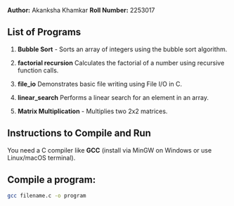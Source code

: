 **Author:** Akanksha Khamkar
**Roll Number:** 2253017

## List of Programs

1. **Bubble Sort** - Sorts an array of integers using the bubble sort algorithm. 

2. **factorial recursion**
   Calculates the factorial of a number using recursive function calls.

3.  **file_io** 
 Demonstrates basic file writing using File I/O in C.

4. **linear_search** 
 Performs a linear search for an element in an array.

5. **Matrix Multiplication** - Multiplies two 2x2 matrices.


## Instructions to Compile and Run

You need a C compiler like **GCC** (install via MinGW on Windows or use Linux/macOS terminal).


## Compile a program:

```bash
gcc filename.c -o program

